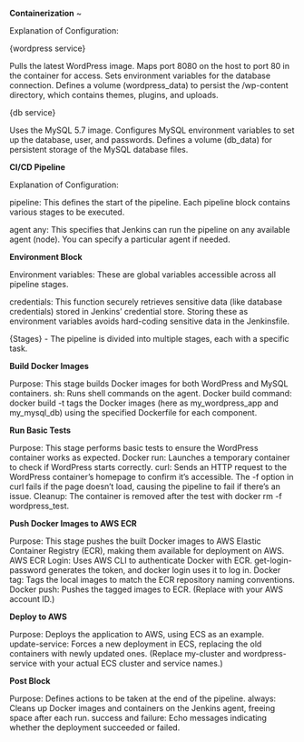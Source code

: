 **Containerization** ~

Explanation of Configuration:

{wordpress service}

Pulls the latest WordPress image.
Maps port 8080 on the host to port 80 in the container for access.
Sets environment variables for the database connection.
Defines a volume (wordpress_data) to persist the /wp-content directory, which contains themes, plugins, and uploads.

{db service}

Uses the MySQL 5.7 image.
Configures MySQL environment variables to set up the database, user, and passwords.
Defines a volume (db_data) for persistent storage of the MySQL database files.


**CI/CD Pipeline**

Explanation of Configuration:

pipeline: This defines the start of the pipeline. Each pipeline block contains various stages to be executed.

agent any: This specifies that Jenkins can run the pipeline on any available agent (node). You can specify a particular agent if needed.

**Environment Block**

Environment variables: These are global variables accessible across all pipeline stages.

credentials: This function securely retrieves sensitive data (like database credentials) stored in Jenkins’ credential store. Storing these as environment variables avoids hard-coding sensitive data in the Jenkinsfile.

{Stages} - The pipeline is divided into multiple stages, each with a specific task.

**Build Docker Images**

Purpose: This stage builds Docker images for both WordPress and MySQL containers.
sh: Runs shell commands on the agent.
Docker build command: docker build -t tags the Docker images (here as my_wordpress_app and my_mysql_db) using the specified Dockerfile for each component.

**Run Basic Tests**

Purpose: This stage performs basic tests to ensure the WordPress container works as expected.
Docker run: Launches a temporary container to check if WordPress starts correctly.
curl: Sends an HTTP request to the WordPress container’s homepage to confirm it’s accessible. The -f option in curl fails if the page doesn’t load, causing the pipeline to fail if there’s an issue.
Cleanup: The container is removed after the test with docker rm -f wordpress_test.

**Push Docker Images to AWS ECR**

Purpose: This stage pushes the built Docker images to AWS Elastic Container Registry (ECR), making them available for deployment on AWS.
AWS ECR Login: Uses AWS CLI to authenticate Docker with ECR. get-login-password generates the token, and docker login uses it to log in.
Docker tag: Tags the local images to match the ECR repository naming conventions.
Docker push: Pushes the tagged images to ECR.
(Replace <your-account-id> with your AWS account ID.)

**Deploy to AWS**

Purpose: Deploys the application to AWS, using ECS as an example.
update-service: Forces a new deployment in ECS, replacing the old containers with newly updated ones.
(Replace my-cluster and wordpress-service with your actual ECS cluster and service names.)

**Post Block**

Purpose: Defines actions to be taken at the end of the pipeline.
always: Cleans up Docker images and containers on the Jenkins agent, freeing space after each run.
success and failure: Echo messages indicating whether the deployment succeeded or failed.



